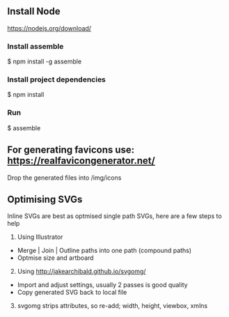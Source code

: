 ## Install Node
https://nodejs.org/download/

### Install assemble
$ npm install -g assemble

### Install project dependencies
$ npm install

### Run
$ assemble

## For generating favicons use: https://realfavicongenerator.net/
Drop the generated files into /img/icons

## Optimising SVGs
Inline SVGs are best as optmised single path SVGs, here are a few steps to help

1) Using Illustrator
* Merge | Join | Outline paths into one path (compound paths)
* Optmise size and artboard

2) Using http://jakearchibald.github.io/svgomg/
* Import and adjust settings, usually 2 passes is good quality
* Copy generated SVG back to local file

3) svgomg strips attributes, so re-add; width, height, viewbox, xmlns